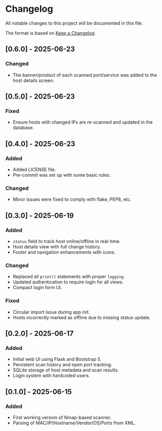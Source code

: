 # Changelog

All notable changes to this project will be documented in this file.

The format is based on [Keep a Changelog](https://keepachangelog.com/en/1.0.0/).

## [0.6.0] - 2025-06-23
### Changed

- The banner/product of each scanned port/service was added to the host details screen.

## [0.5.0] - 2025-06-23
### Fixed
- Ensure hosts with changed IPs are re-scanned and updated in the database.

## [0.4.0] - 2025-06-23
### Added
- Added LICENSE file.
- Pre-commit was set up with some basic rules.

### Changed
- Minor issues were fixed to comply with flake, PEP8, etc.

## [0.3.0] - 2025-06-19
### Added
- `status` field to track host online/offline in real-time.
- Host details view with full change history.
- Footer and navigation enhancements with icons.

### Changed
- Replaced all `print()` statements with proper `logging`.
- Updated authentication to require login for all views.
- Compact login form UI.

### Fixed
- Circular import issue during app init.
- Hosts incorrectly marked as offline due to missing status update.

## [0.2.0] - 2025-06-17
### Added
- Initial web UI using Flask and Bootstrap 5.
- Persistent scan history and open port tracking.
- SQLite storage of host metadata and scan results.
- Login system with hardcoded users.

## [0.1.0] - 2025-06-15
### Added
- First working version of Nmap-based scanner.
- Parsing of MAC/IP/Hostname/Vendor/OS/Ports from XML.
